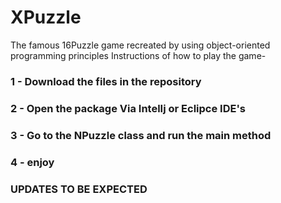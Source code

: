 # XPuzzle
The famous 16Puzzle game recreated by using object-oriented programming principles
Instructions of how to play the game-
### 1 - Download the files in the repository
### 2 - Open the package Via IntelIj or Eclipce IDE's 
### 3 - Go to the NPuzzle class and run the main method
### 4 - enjoy
### UPDATES TO BE EXPECTED
